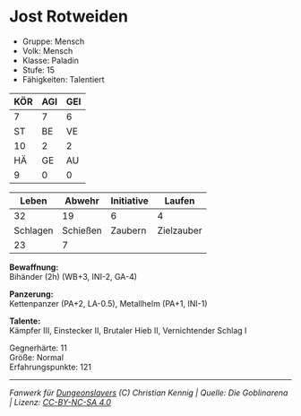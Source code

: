 # Jost Rotweiden  
- Gruppe: Mensch  
- Volk: Mensch  
- Klasse: Paladin  
- Stufe: 15  
- Fähigkeiten: Talentiert  


| KÖR | AGI | GEI |  
| --- | --- | --- |  
| 7   | 7   | 6   |
| ST  | BE  | VE  |  
| 10  | 2   | 2   |
| HÄ  | GE  | AU  |  
| 9   | 0   | 0   |


| Leben    | Abwehr   | Initiative | Laufen     |
| -------- | -------- | ---------- | ---------- |
| 32       | 19       | 6          | 4          |
| Schlagen | Schießen | Zaubern    | Zielzauber |
| 23       | 7        |            |            |

**Bewaffnung:**  
Bihänder (2h) (WB+3, INI-2, GA-4)

**Panzerung:**  
Kettenpanzer (PA+2, LA-0.5), Metallhelm (PA+1, INI-1)

**Talente:**  
Kämpfer III, Einstecker II, Brutaler Hieb II, Vernichtender Schlag I

Gegnerhärte: 11  
Größe: Normal  
Erfahrungspunkte: 121  



___
*Fanwerk für [Dungeonslayers](https://www.dungeonslayers.net/) (C) Christian Kennig | Quelle: Die Goblinarena | Lizenz: [CC-BY-NC-SA 4.0](https://creativecommons.org/licenses/by-nc-sa/4.0/deed.de)*